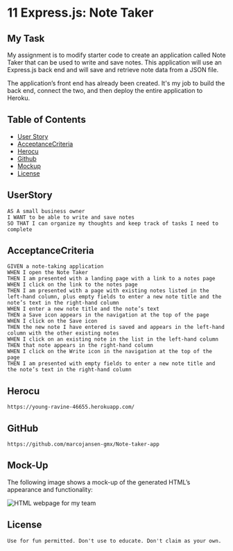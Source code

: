 # 11 Express.js: Note Taker

## My Task

My assignment is to modify starter code to create an application called Note Taker that can be used to write and save notes. This application will use an Express.js back end and will save and retrieve note data from a JSON file.

The application’s front end has already been created. It's my job to build the back end, connect the two, and then deploy the entire application to Heroku.

## Table of Contents

* [User Story](#UserStory)
* [AcceptanceCriteria](#AcceptanceCriteria)
* [Herocu](#Herocu)
* [Github](#Github)
* [Mockup](#Mockup)
* [License](#license)

## UserStory

```
AS A small business owner
I WANT to be able to write and save notes
SO THAT I can organize my thoughts and keep track of tasks I need to complete
```


## AcceptanceCriteria

```
GIVEN a note-taking application
WHEN I open the Note Taker
THEN I am presented with a landing page with a link to a notes page
WHEN I click on the link to the notes page
THEN I am presented with a page with existing notes listed in the left-hand column, plus empty fields to enter a new note title and the note’s text in the right-hand column
WHEN I enter a new note title and the note’s text
THEN a Save icon appears in the navigation at the top of the page
WHEN I click on the Save icon
THEN the new note I have entered is saved and appears in the left-hand column with the other existing notes
WHEN I click on an existing note in the list in the left-hand column
THEN that note appears in the right-hand column
WHEN I click on the Write icon in the navigation at the top of the page
THEN I am presented with empty fields to enter a new note title and the note’s text in the right-hand column
```

## Herocu
    https://young-ravine-46655.herokuapp.com/
## GitHub     
    https://github.com/marcojansen-gmx/Note-taker-app

## Mock-Up

The following image shows a mock-up of the generated HTML’s appearance and functionality:

![HTML webpage for my team](https://github.com/marcojansen-gmx/employee_information_tool/blob/main/assets/employee_note_taker.png?raw=true)
## License
    Use for fun permitted. Don't use to educate. Don't claim as your own.